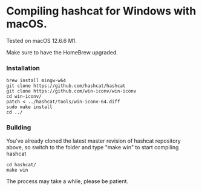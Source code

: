 # Compiling hashcat for Windows with macOS.

Tested on macOS 12.6.6 M1.

Make sure to have the HomeBrew upgraded.

### Installation ###

```
brew install mingw-w64
git clone https://github.com/hashcat/hashcat
git clone https://github.com/win-iconv/win-iconv
cd win-iconv/
patch < ../hashcat/tools/win-iconv-64.diff
sudo make install
cd ../
```

### Building ###

You've already cloned the latest master revision of hashcat repository above, so switch to the folder and type "make win" to start compiling hashcat
```
cd hashcat/
make win
```

The process may take a while, please be patient.
